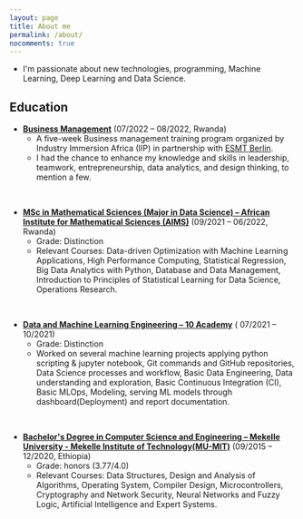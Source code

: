 ```yaml
---
layout: page
title: About me
permalink: /about/
nocomments: true
---
```

 
<!--  * I am capable in python programming,  machine learning software tools like TensorFlow, PyTorch and mlflow, data mining, cleaning, analysis, visualization,  interpretation of large datasets and develop models.
 <br> -->
* I'm passionate about new technologies, programming, Machine Learning, Deep Learning and Data Science.<br>

## Education 
* [__Business Management__](https://aims.ac.rw/) (07/2022 – 08/2022, Rwanda)
    * A five-week Business management training program organized by Industry Immersion Africa (IIP) in partnership with [ESMT Berlin](https://esmt.berlin/).
    * I had the chance to enhance my knowledge and skills in leadership, teamwork, entrepreneurship, data analytics, and design thinking, to mention a few.
<br>

* [__MSc in Mathematical Sciences (Major in Data Science) – African Institute for Mathematical Sciences (AIMS)__](https://aims.ac.rw/) (09/2021 – 06/2022, Rwanda)
    * Grade: Distinction
    * Relevant Courses: Data-driven Optimization with Machine Learning Applications, High Performance Computing, Statistical Regression, Big Data          Analytics with Python, Database and Data Management, Introduction to Principles of Statistical Learning for Data Science, Operations Research.
<br>

* [__Data and Machine Learning Engineering – 10 Academy__](https://www.10academy.org/) ( 07/2021 – 10/2021)
    * Grade: Distinction
    * Worked on several machine learning projects applying python scripting & jupyter notebook, Git commands and GitHub repositories, Data
      Science processes and workflow, Basic Data Engineering, Data understanding and exploration, Basic Continuous Integration (CI), Basic MLOps,
      Modeling, serving ML models through dashboard(Deployment) and report documentation.
 <br>
 
 * [__Bachelor's Degree in Computer Science and Engineering – Mekelle University - Mekelle Institute of Technology(MU-MIT)__](http://www.mu.edu.et/) (09/2015 – 12/2020, Ethiopia)
     * Grade: honors (3.77/4.0)
     * Relevant Courses: Data Structures, Design and Analysis of Algorithms, Operating System, Compiler Design, Microcontrollers, Cryptography and Network Security, Neural Networks and Fuzzy Logic, Artificial Intelligence and Expert Systems.
